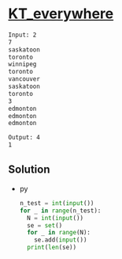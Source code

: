 # [KT_everywhere](https://open.kattis.com/problems/everywhere)



```txt
Input: 2
7
saskatoon
toronto
winnipeg
toronto
vancouver
saskatoon
toronto
3
edmonton
edmonton
edmonton

Output: 4
1
```

## Solution

* py

  ```py
  n_test = int(input())
  for _ in range(n_test):
    N = int(input())
    se = set()
    for _ in range(N):
      se.add(input())
    print(len(se))
  ```
